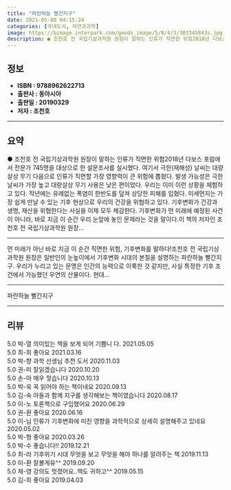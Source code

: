 ```yaml
---
title: "파란하늘 빨간지구"
date: 2021-05-08 04:15:24
categories: [국내도서, 자연과과학]
image: https://bimage.interpark.com/goods_image/5/8/4/3/303345843s.jpg
description: ● 조천호 전 국립기상과학원 원장이 말하는 인류가 직면한 위험2018년 다보스 포럼에서 전문가 745명을 대상으로 한 설문조사를 실시했다. 여기서 극한(재해성) 날씨는 대량살상 무기 다음으로 인류가 직면할 가장 영향력이 큰 위험에 뽑혔다. 발생 가능성은 극한 날씨가 가장 높고 대량살상
---
```


## **정보**

- **ISBN : 9788962622713**
- **출판사 : 동아시아**
- **출판일 : 20190329**
- **저자 : 조천호**

------



## **요약**

●  조천호 전 국립기상과학원 원장이 말하는 인류가 직면한 위험2018년 다보스 포럼에서 전문가 745명을 대상으로 한 설문조사를 실시했다. 여기서 극한(재해성) 날씨는 대량살상 무기 다음으로 인류가 직면할 가장 영향력이 큰 위험에 뽑혔다. 발생 가능성은 극한 날씨가 가장 높고 대량살상 무기 사용은 낮은 편이었다. 우리는 이미 이런 상황을 체험하고 있다. 작년에는 유례없는 폭염이 한반도를 덮쳐 상당한 피해를 입혔다. 미세먼지는 가장 쉽게 만날 수 있는 기후 현상으로 우리의 건강을 위협하고 있다. 기후변화가 건강과 생명, 재산을 위협한다는 사실을 이제 모두 체감한다. 기후변화가 먼 미래에 예정된 사건이 아니라, 바로 지금 이 순간 우리 눈앞에 놓인 문제라는 것을 말이다.이 책의 저자인 조천호 전 국립기상과학원 원장...

------

먼 미래가 아닌 바로 지금 이 순간 직면한 위험, 기후변화를 말하다!조천호 전 국립기상과학원 원장은 일반인의 눈높이에서 기후변화 시대의 본질을 설명하는 파란하늘 빨간지구. 우리가 누리고 있는 문명은 인간의 능력으로 이룩한 것 같지만, 사실 특정한 기후 조건에서 가능했던 우연의 산물이다. 현대... 

------


파란하늘 빨간지구 

------


## **리뷰** 

5.0 박-열 의미있는 책을 보게 되어 기쁨니
다. 2021.05.05 <br/>5.0 최-희 좋아요 2021.03.16 <br/>5.0 박-향 과학 선생님 추천 도서 2020.11.03 <br/>5.0 권-미 잘읽겠습니다 2020.10.20 <br/>5.0 손-아 매우 젛습니다 2020.10.13 <br/>5.0 박-욱 꼭 읽어야 하는 책이네요 2020.09.13 <br/>5.0 김-숙 아들과 함께 지구를 생각해보는 책이였습니다 2020.08.17 <br/>5.0 이-노 토론책으로  구입했어요 2020.06.29 <br/>5.0 권-환 좋아요 2020.06.16 <br/>5.0 이-님 인류가 기후변화에 미친  영향을 과학적으로 상세히 설명해주고 있네요 2020.05.02 <br/>5.0 박-형 좋아요 2020.03.26 <br/>5.0 박-수 좋습니다!! 2019.12.21 <br/>5.0 최-라 기후위기 시대 무엇을 보고 무엇을 해야 하나를 알려주는 책 2019.11.13 <br/>5.0 이-환 잘볼게유^^ 2019.09.20 <br/>5.0 제-영 강의도 멋졌어요..책도 귀하고^^ 2019.05.15 <br/>5.0 김-희 좋아요 2019.04.03 <br/>